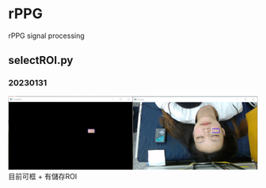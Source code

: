 # rPPG
rPPG signal processing

## selectROI.py
### 20230131
![](https://github.com/ZiRu11102165/rPPG/blob/main/selectROI_20230131.png)
目前可框 + 有儲存ROI
